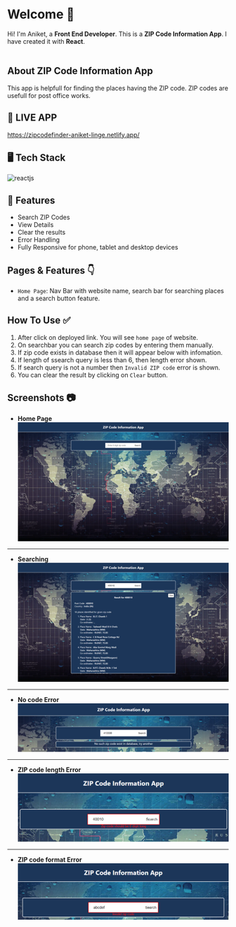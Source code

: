 # Welcome 👋

Hi! I'm Aniket, a **Front End Developer**. This is a **ZIP Code Information App**.
I have created it with **React**.
<br>
<br>

## About ZIP Code Information App

This app is helpfull for finding the places having the ZIP code. ZIP codes are usefull for post office works.

## 🚀 LIVE APP

https://zipcodefinder-aniket-linge.netlify.app/

## 🖥️ Tech Stack

![reactjs](https://img.shields.io/badge/React-20232A?style=for-the-badge&logo=react&logoColor=61DAFB)&nbsp;

## 🚀 Features

-   Search ZIP Codes
-   View Details
-   Clear the results
-   Error Handling
-   Fully Responsive for phone, tablet and desktop devices

## Pages & Features 👇

-   `Home Page`: Nav Bar with website name, search bar for searching places and a search button feature.

## How To Use ✅

1. After click on deployed link. You will see `home page` of website.
2. On searchbar you can search zip codes by entering them manually.
3. If zip code exists in database then it will appear below with infomation.
4. If length of ssearch query is less than 6, then length error shown.
5. If search query is not a number then `Invalid ZIP code` error is shown.
6. You can clear the result by clicking on `Clear` button.

## Screenshots :camera:

-   **Home Page**
    <img src="/src/Images//Main Page.png" />
    
---

-   **Searching**
    <img src="/src/Images/Searching.png"/>

---

-   **No code Error**
    <img src="/src/Images/Error 01.png"/>

---

-   **ZIP code length Error**
    <img src="/src/Images/Error 02.png"/>

---

-   **ZIP code format Error**
    <img src="/src/Images/Error 03.png"/>
      
